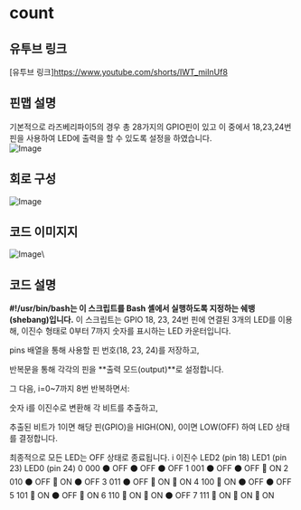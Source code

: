 # count

## 유투브 링크
[유투브 링크]https://www.youtube.com/shorts/IWT_miInUf8

## 핀맵 설명
기본적으로 라즈베리파이5의 경우 총 28가지의 GPIO핀이 있고 이 중에서 18,23,24번 핀을 사용하여 LED에 출력을 할 수 있도록 설정을 하였습니다.  
![Image](https://github.com/user-attachments/assets/ed056882-0848-4be4-bd1d-4461c4f25ebe)

## 회로 구성
![Image](https://github.com/user-attachments/assets/4c58c5a8-48d8-41d3-b6e7-3a0027d59efb)

## 코드 이미지지
![Image](https://github.com/user-attachments/assets/ba3f2314-6f7c-496c-bc09-bde5b318b0c4)\

## 코드 설명
**#!/usr/bin/bash는 이 스크립트를 Bash 셸에서 실행하도록 지정하는 쉐뱅(shebang)입니다.**
이 스크립트는 GPIO 18, 23, 24번 핀에 연결된 3개의 LED를 이용해,
이진수 형태로 0부터 7까지 숫자를 표시하는 LED 카운터입니다.

pins 배열을 통해 사용할 핀 번호(18, 23, 24)를 저장하고,

반복문을 통해 각각의 핀을 **출력 모드(output)**로 설정합니다.

그 다음, i=0~7까지 8번 반복하면서:

숫자 i를 이진수로 변환해 각 비트를 추출하고,

추출된 비트가 1이면 해당 핀(GPIO)을 HIGH(ON), 0이면 LOW(OFF) 하여 LED 상태를 결정합니다.

최종적으로 모든 LED는 OFF 상태로 종료됩니다.
i	이진수	LED2 (pin 18)	LED1 (pin 23)	LED0 (pin 24)
0	000	⚫ OFF	⚫ OFF	⚫ OFF
1	001	⚫ OFF	⚫ OFF	🔴 ON
2	010	⚫ OFF	🔴 ON	⚫ OFF
3	011	⚫ OFF	🔴 ON	🔴 ON
4	100	🔴 ON	⚫ OFF	⚫ OFF
5	101	🔴 ON	⚫ OFF	🔴 ON
6	110	🔴 ON	🔴 ON	⚫ OFF
7	111	🔴 ON	🔴 ON	🔴 ON